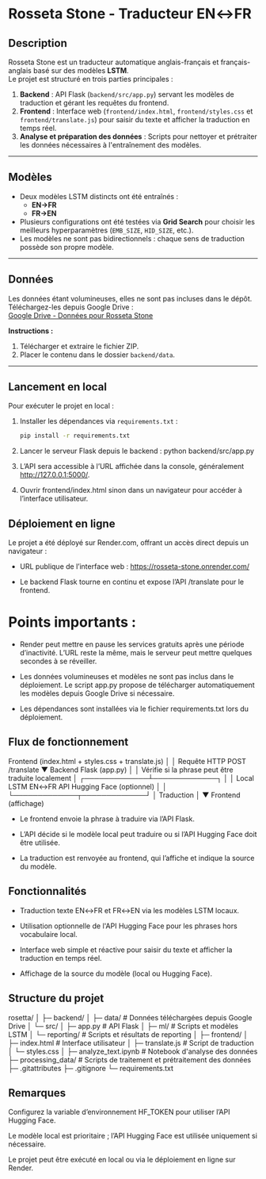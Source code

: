 # Rosseta Stone - Traducteur EN↔FR

## Description

Rosseta Stone est un traducteur automatique anglais-français et français-anglais basé sur des modèles **LSTM**.  
Le projet est structuré en trois parties principales :  

1. **Backend** : API Flask (`backend/src/app.py`) servant les modèles de traduction et gérant les requêtes du frontend.  
2. **Frontend** : Interface web (`frontend/index.html`, `frontend/styles.css` et  `frontend/translate.js`) pour saisir du texte et afficher la traduction en temps réel.  
3. **Analyse et préparation des données** : Scripts pour nettoyer et prétraiter les données nécessaires à l'entraînement des modèles.

---

## Modèles

- Deux modèles LSTM distincts ont été entraînés :  
  - **EN→FR**  
  - **FR→EN**  
- Plusieurs configurations ont été testées via **Grid Search** pour choisir les meilleurs hyperparamètres (`EMB_SIZE`, `HID_SIZE`, etc.).  
- Les modèles ne sont pas bidirectionnels : chaque sens de traduction possède son propre modèle.  

---

## Données

Les données étant volumineuses, elles ne sont pas incluses dans le dépôt.  
Téléchargez-les depuis Google Drive :  
[Google Drive - Données pour Rosseta Stone](https://drive.google.com/file/d/1Ecbj5CZT4BgkRjvV7MxZ8VJmZBK-4oRb/view?usp=drive_link)  

**Instructions :**  

1. Télécharger et extraire le fichier ZIP.  
2. Placer le contenu dans le dossier `backend/data`.  

---

## Lancement en local

Pour exécuter le projet en local :  

1. Installer les dépendances via `requirements.txt` :  
   ```bash
   pip install -r requirements.txt

2. Lancer le serveur Flask depuis le backend :
   python backend/src/app.py

3. L’API sera accessible à l’URL affichée dans la console, généralement http://127.0.0.1:5000/.
4. Ouvrir frontend/index.html sinon dans un navigateur pour accéder à l’interface utilisateur.

## Déploiement en ligne

Le projet a été déployé sur Render.com, offrant un accès direct depuis un navigateur :

* URL publique de l’interface web : https://rosseta-stone.onrender.com/

* Le backend Flask tourne en continu et expose l’API /translate pour le frontend.

# Points importants :

 * Render peut mettre en pause les services gratuits après une période d’inactivité. L’URL reste la même, mais le serveur peut mettre quelques secondes à se réveiller.

 * Les données volumineuses et modèles ne sont pas inclus dans le déploiement. Le script app.py propose de télécharger automatiquement les modèles depuis Google Drive si nécessaire.

 * Les dépendances sont installées via le fichier requirements.txt lors du déploiement.

## Flux de fonctionnement 

Frontend (index.html + styles.css + translate.js)
           │
           │ Requête HTTP POST /translate
           ▼
Backend Flask (app.py)
           │
           │ Vérifie si la phrase peut être traduite localement
           │
   ┌─────────────┴─────────────┐
   │                           │
Local LSTM EN↔FR         API Hugging Face (optionnel)
   │                           │
   └─────────────┬─────────────┘
                 │
             Traduction
                 │
                 ▼
        Frontend (affichage)
        
 * Le frontend envoie la phrase à traduire via l’API Flask.

 * L’API décide si le modèle local peut traduire ou si l’API Hugging Face doit être utilisée.

* La traduction est renvoyée au frontend, qui l’affiche et indique la source du modèle.

## Fonctionnalités

* Traduction texte EN↔FR et FR↔EN via les modèles LSTM locaux.

* Utilisation optionnelle de l'API Hugging Face pour les phrases hors vocabulaire local.

* Interface web simple et réactive pour saisir du texte et afficher la traduction en temps réel.

* Affichage de la source du modèle (local ou Hugging Face).

## Structure du projet

rosetta/
│
├─ backend/
│   ├─ data/                 # Données téléchargées depuis Google Drive
│   └─ src/
│       ├─ app.py            # API Flask
│       ├─ ml/               # Scripts et modèles LSTM
│       └─ reporting/        # Scripts et résultats de reporting
│
├─ frontend/
│   ├─ index.html            # Interface utilisateur
│   ├─ translate.js          # Script de traduction
│   └─ styles.css
│
├─ analyze_text.ipynb        # Notebook d'analyse des données
├─ processing_data/          # Scripts de traitement et prétraitement des données
├─ .gitattributes
├─ .gitignore
└─ requirements.txt



## Remarques

Configurez la variable d’environnement HF_TOKEN pour utiliser l’API Hugging Face.

Le modèle local est prioritaire ; l’API Hugging Face est utilisée uniquement si nécessaire.

Le projet peut être exécuté en local ou via le déploiement en ligne sur Render.



